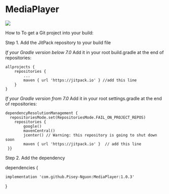 # MediaPlayer
[![](https://jitpack.io/v/Pisey-Nguon/MediaPlayer.svg)](https://jitpack.io/#Pisey-Nguon/MediaPlayer)

How to
To get a Git project into your build:

Step 1. Add the JitPack repository to your build file

*If your Gradle version below 7.0*
Add it in your root build.gradle at the end of repositories:

	allprojects {
		repositories {
			...
			maven { url 'https://jitpack.io' } //add this line
		}
	}

*If your Gradle version from 7.0*
Add it in your root settings.gradle at the end of repositories:

    dependencyResolutionManagement {  
      repositoriesMode.set(RepositoriesMode.FAIL_ON_PROJECT_REPOS)  
        repositories {  
		    google()  
            mavenCentral()  
            jcenter() // Warning: this repository is going to shut down soon  
		    maven { url 'https://jitpack.io' }  // add this line
     }}

Step 2. Add the dependency

dependencies {


    implementation 'com.github.Pisey-Nguon:MediaPlayer:1.0.3'

}
